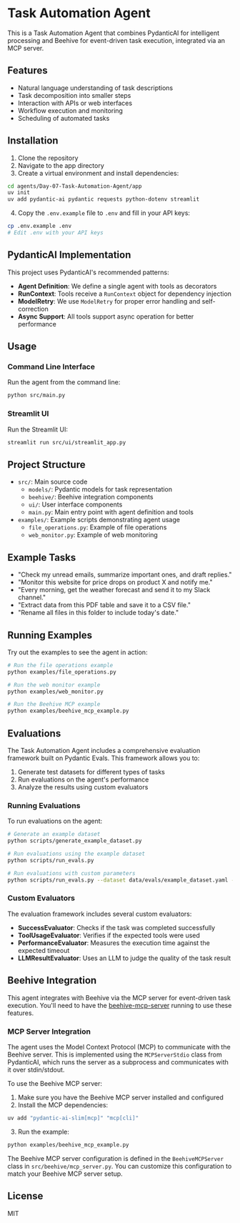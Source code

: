 # Task Automation Agent

This is a Task Automation Agent that combines PydanticAI for intelligent processing and Beehive for event-driven task execution, integrated via an MCP server.

## Features

- Natural language understanding of task descriptions
- Task decomposition into smaller steps
- Interaction with APIs or web interfaces
- Workflow execution and monitoring
- Scheduling of automated tasks

## Installation

1. Clone the repository
2. Navigate to the app directory
3. Create a virtual environment and install dependencies:

```bash
cd agents/Day-07-Task-Automation-Agent/app
uv init
uv add pydantic-ai pydantic requests python-dotenv streamlit
```

4. Copy the `.env.example` file to `.env` and fill in your API keys:

```bash
cp .env.example .env
# Edit .env with your API keys
```

## PydanticAI Implementation

This project uses PydanticAI's recommended patterns:

- **Agent Definition**: We define a single agent with tools as decorators
- **RunContext**: Tools receive a `RunContext` object for dependency injection
- **ModelRetry**: We use `ModelRetry` for proper error handling and self-correction
- **Async Support**: All tools support async operation for better performance

## Usage

### Command Line Interface

Run the agent from the command line:

```bash
python src/main.py
```

### Streamlit UI

Run the Streamlit UI:

```bash
streamlit run src/ui/streamlit_app.py
```

## Project Structure

- `src/`: Main source code
  - `models/`: Pydantic models for task representation
  - `beehive/`: Beehive integration components
  - `ui/`: User interface components
  - `main.py`: Main entry point with agent definition and tools
- `examples/`: Example scripts demonstrating agent usage
  - `file_operations.py`: Example of file operations
  - `web_monitor.py`: Example of web monitoring

## Example Tasks

- "Check my unread emails, summarize important ones, and draft replies."
- "Monitor this website for price drops on product X and notify me."
- "Every morning, get the weather forecast and send it to my Slack channel."
- "Extract data from this PDF table and save it to a CSV file."
- "Rename all files in this folder to include today's date."

## Running Examples

Try out the examples to see the agent in action:

```bash
# Run the file operations example
python examples/file_operations.py

# Run the web monitor example
python examples/web_monitor.py

# Run the Beehive MCP example
python examples/beehive_mcp_example.py
```

## Evaluations

The Task Automation Agent includes a comprehensive evaluation framework built on Pydantic Evals. This framework allows you to:

1. Generate test datasets for different types of tasks
2. Run evaluations on the agent's performance
3. Analyze the results using custom evaluators

### Running Evaluations

To run evaluations on the agent:

```bash
# Generate an example dataset
python scripts/generate_example_dataset.py

# Run evaluations using the example dataset
python scripts/run_evals.py

# Run evaluations with custom parameters
python scripts/run_evals.py --dataset data/evals/example_dataset.yaml --output data/evals/report.yaml --concurrency 2
```

### Custom Evaluators

The evaluation framework includes several custom evaluators:

- **SuccessEvaluator**: Checks if the task was completed successfully
- **ToolUsageEvaluator**: Verifies if the expected tools were used
- **PerformanceEvaluator**: Measures the execution time against the expected timeout
- **LLMResultEvaluator**: Uses an LLM to judge the quality of the task result

## Beehive Integration

This agent integrates with Beehive via the MCP server for event-driven task execution. You'll need to have the [beehive-mcp-server](https://github.com/rakeshgangwar/beehive-mcp-server) running to use these features.

### MCP Server Integration

The agent uses the Model Context Protocol (MCP) to communicate with the Beehive server. This is implemented using the `MCPServerStdio` class from PydanticAI, which runs the server as a subprocess and communicates with it over stdin/stdout.

To use the Beehive MCP server:

1. Make sure you have the Beehive MCP server installed and configured
2. Install the MCP dependencies:

```bash
uv add "pydantic-ai-slim[mcp]" "mcp[cli]"
```

3. Run the example:

```bash
python examples/beehive_mcp_example.py
```

The Beehive MCP server configuration is defined in the `BeehiveMCPServer` class in `src/beehive/mcp_server.py`. You can customize this configuration to match your Beehive MCP server setup.

## License

MIT